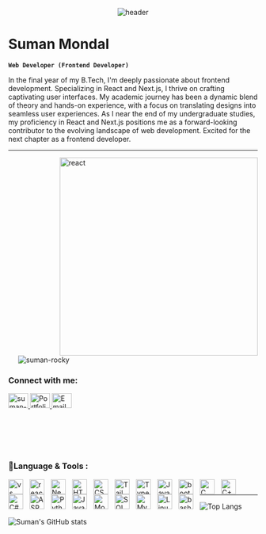 <!-- [![MasterHead](https://1.bp.blogspot.com/-7A4WynwLsM...)](https://rishavchanda.io) -->

<p align="center">
    <img src="https://raw.githubusercontent.com/suman-rocky/scss-portfolio/main/dist/images/github-header-image.png" alt="header"/>
</p>

# Suman Mondal

**`Web Developer (Frontend Developer)`**

In the final year of my B.Tech, I'm deeply passionate about frontend development. Specializing in React and Next.js, I thrive on crafting captivating user interfaces. My academic journey has been a dynamic blend of theory and hands-on experience, with a focus on translating designs into seamless user experiences. As I near the end of my undergraduate studies, my proficiency in React and Next.js positions me as a forward-looking contributor to the evolving landscape of web development. Excited for the next chapter as a frontend developer.

---

<img src="https://images.squarespace-cdn.com/content/v1/5769fc401b631bab1addb2ab/1541580611624-TE64QGKRJG8SWAIUS7NS/ke17ZwdGBToddI8pDm48kPoswlzjSVMM-SxOp7CV59BZw-zPPgdn4jUwVcJE1ZvWQUxwkmyExglNqGp0IvTJZamWLI2zvYWH8K3-s_4yszcp2ryTI0HqTOaaUohrI8PI6FXy8c9PWtBlqAVlUS5izpdcIXDZqDYvprRqZ29Pw0o/coding-freak.gif" alt="react" align="right" width="400">

<p align="left" style="padding-left:20px"> <img src="https://komarev.com/ghpvc/?username=suman-rocky&label=Profile%20views&color=0e75b6&style=flat" alt="suman-rocky"/> </p>

<h3 align="left">Connect with me:</h3>

<p align="left">
<a href="https://linkedin.com/in/suman-mondal-a364b2196" target="blank">
 <img src="https://cdn.jsdelivr.net/gh/devicons/devicon/icons/linkedin/linkedin-original.svg" alt="suman-mondal-a364b2196" height="30" width="40" />    
</a>

<a href="https://codejourneysuman.vercel.app/" target="blank">
 <img src="https://www.svgrepo.com/show/197996/internet.svg" alt="Portfolio" height="30" width="40" />    
</a>

<a href="mailto:sm7135120@gmail.com" target="blank">
 <img src="https://www.svgrepo.com/show/14478/email.svg" alt="Email " height="30" width="40" />    
</a>
</p>

<br/>
<br/>
<br/>

#

### 🧰Language & Tools :

<img align="left" alt="vs code" width="30px" style="padding-right:10px" src="https://cdn.jsdelivr.net/gh/devicons/devicon/icons/vscode/vscode-original.svg" />
<img align="left" alt="react" width="30px" style="padding-right:10px" src="https://cdn.jsdelivr.net/gh/devicons/devicon/icons/react/react-original.svg" />
<img align="left" alt="Next.Js" width="30px" style="padding-right:10px" src="https://cdn.jsdelivr.net/gh/devicons/devicon/icons/nextjs/nextjs-original.svg" />
<img align="left" alt="HTML" width="30px" style="padding-right:10px" src="https://cdn.jsdelivr.net/gh/devicons/devicon/icons/html5/html5-original.svg" />
<img align="left" alt="CSS" width="30px" style="padding-right:10px" src="https://cdn.jsdelivr.net/gh/devicons/devicon/icons/css3/css3-original.svg" />
<img align="left" alt="Tailwindcss" width="30px" style="padding-right:10px" src="https://cdn.jsdelivr.net/gh/devicons/devicon/icons/tailwindcss/tailwindcss-original-wordmark.svg" />
<img align="left" alt="Typescript" width="30px" style="padding-right:10px" src="https://cdn.jsdelivr.net/gh/devicons/devicon/icons/typescript/typescript-original.svg" />
<img align="left" alt="Javascript" width="30px" style="padding-right:10px" src="https://cdn.jsdelivr.net/gh/devicons/devicon/icons/javascript/javascript-original.svg" />
<img align="left" alt="bootstrap" width="30px" style="padding-right:10px" src="https://cdn.jsdelivr.net/gh/devicons/devicon/icons/bootstrap/bootstrap-original.svg" />
<img align="left" alt="C programming" width="30px" style="padding-right:10px" src="https://cdn.jsdelivr.net/gh/devicons/devicon/icons/c/c-original.svg" />
<img align="left" alt="C++ programming" width="30px" style="padding-right:10px" src="https://cdn.jsdelivr.net/gh/devicons/devicon/icons/cplusplus/cplusplus-original.svg" />
<img align="left" alt="C# programming" width="30px" style="padding-right:10px" src="https://cdn.jsdelivr.net/gh/devicons/devicon/icons/csharp/csharp-original.svg" />
<img align="left" alt="ASP.NET" width="30px" style="padding-right:10px" src="https://cdn.jsdelivr.net/gh/devicons/devicon/icons/dot-net/dot-net-original.svg" />
<img align="left" alt="Python Programming Langauge" width="30px" style="padding-right:10px" src="https://cdn.jsdelivr.net/gh/devicons/devicon/icons/python/python-original.svg" />
<img align="left" alt="Java" width="30px" style="padding-right:10px" src="https://cdn.jsdelivr.net/gh/devicons/devicon/icons/java/java-original.svg" />
<img align="left" alt="MongoDB" width="30px" style="padding-right:10px" src="https://cdn.jsdelivr.net/gh/devicons/devicon/icons/mongodb/mongodb-original.svg" />
<img align="left" alt="SQL Server" width="30px" style="padding-right:10px" src="https://cdn.jsdelivr.net/gh/devicons/devicon/icons/microsoftsqlserver/microsoftsqlserver-plain.svg" />
<img align="left" alt="MySQL" width="30px" style="padding-right:10px" src="https://cdn.jsdelivr.net/gh/devicons/devicon/icons/mysql/mysql-original.svg" />
<img align="left" alt="Linux" width="30px" style="padding-right:10px" src="https://cdn.jsdelivr.net/gh/devicons/devicon/icons/linux/linux-original.svg" />
<img align="left" alt="bash" width="30px" style="padding-right:10px" src="https://cdn.jsdelivr.net/gh/devicons/devicon/icons/bash/bash-original.svg" />

<br>

---

![Top Langs](https://github-readme-stats.vercel.app/api/top-langs/?username=suman-rocky&layout=compact)

![Suman's GitHub stats](https://github-readme-stats.vercel.app/api?username=suman-rocky&show_icons=true&theme=radical)
